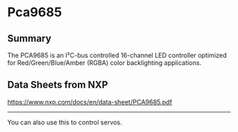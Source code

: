 # Pca9685

## Summary

The PCA9685 is an I²C-bus controlled 16-channel LED controller optimized for Red/Green/Blue/Amber (RGBA) color backlighting applications.

## Data Sheets from NXP

https://www.nxp.com/docs/en/data-sheet/PCA9685.pdf

--------

You can also use this to control servos.
